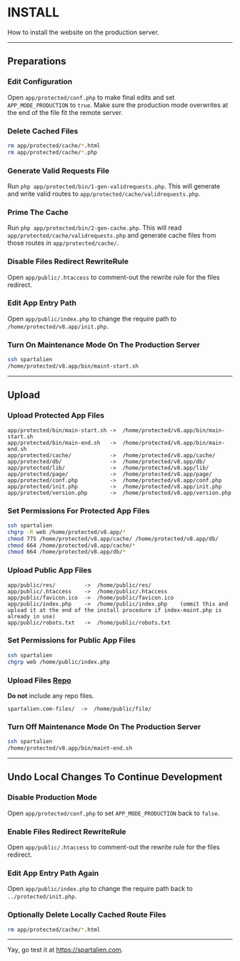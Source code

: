 # INSTALL

How to install the website on the production server.

---

## Preparations

### Edit Configuration

Open `app/protected/conf.php` to make final edits and set `APP_MODE_PRODUCTION` to `true`. Make sure the production mode overwrites at the end of the file fit the remote server.

### Delete Cached Files

```sh
rm app/protected/cache/*.html
rm app/protected/cache/*.php
```

### Generate Valid Requests File

Run `php app/protected/bin/1-gen-validrequests.php`. This will generate and write valid routes to `app/protected/cache/validrequests.php`.

### Prime The Cache

Run `php app/protected/bin/2-gen-cache.php`. This will read `app/protected/cache/validrequests.php` and generate cache files from those routes in `app/protected/cache/`.

### Disable Files Redirect RewriteRule

Open `app/public/.htaccess` to comment-out the rewrite rule for the files redirect.

### Edit App Entry Path

Open `app/public/index.php` to change the require path to `/home/protected/v8.app/init.php`.

### Turn On Maintenance Mode On The Production Server

```sh
ssh spartalien
/home/protected/v8.app/bin/maint-start.sh
```

---

## Upload

### Upload Protected App Files

```text
app/protected/bin/main-start.sh ->  /home/protected/v8.app/bin/main-start.sh
app/protected/bin/main-end.sh   ->  /home/protected/v8.app/bin/main-end.sh
app/protected/cache/            ->  /home/protected/v8.app/cache/
app/protected/db/               ->  /home/protected/v8.app/db/
app/protected/lib/              ->  /home/protected/v8.app/lib/
app/protected/page/             ->  /home/protected/v8.app/page/
app/protected/conf.php          ->  /home/protected/v8.app/conf.php
app/protected/init.php          ->  /home/protected/v8.app/init.php
app/protected/version.php       ->  /home/protected/v8.app/version.php
```

### Set Permissions For Protected App Files

```sh
ssh spartalien
chgrp -R web /home/protected/v8.app/*
chmod 775 /home/protected/v8.app/cache/ /home/protected/v8.app/db/
chmod 664 /home/protected/v8.app/cache/*
chmod 664 /home/protected/v8.app/db/*
```

### Upload Public App Files

```text
app/public/res/         ->  /home/public/res/
app/public/.htaccess    ->  /home/public/.htaccess
app/public/favicon.ico  ->  /home/public/favicon.ico
app/public/index.php    ->  /home/public/index.php    (ommit this and upload it at the end of the install procedure if index-maint.php is already in use)
app/public/robots.txt   ->  /home/public/robots.txt
```

### Set Permissions for Public App Files

```sh
ssh spartalien
chgrp web /home/public/index.php
```

### Upload Files [Repo](https://github.com/etrusci-org/spartalien.com-files)

**Do not** include any repo files.

```text
spartalien.com-files/  ->  /home/public/file/
```

### Turn Off Maintenance Mode On The Production Server

```sh
ssh spartalien
/home/protected/v8.app/bin/maint-end.sh
```

---

## Undo Local Changes To Continue Development

### Disable Production Mode

Open `app/protected/conf.php` to set `APP_MODE_PRODUCTION` back to `false`.

### Enable Files Redirect RewriteRule

Open `app/public/.htaccess` to comment-out the rewrite rule for the files redirect.

### Edit App Entry Path Again

Open `app/public/index.php` to change the require path back to `../protected/init.php`.

### Optionally Delete Locally Cached Route Files

```sh
rm app/protected/cache/*.html
```

---

Yay, go test it at <https://spartalien.com>.
